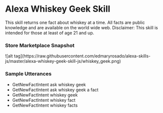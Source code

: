 # Alexa Whiskey Geek Skill
This skill returns one fact about whiskey at a time. All facts are public knowledge and are available on the world wide web. Disclaimer: This skill is intended for those at least of age 21 and up.

<h3>Store Marketplace Snapshot</h3>
![alt tag](https://raw.githubusercontent.com/edmaryrosado/alexa-skills-js/master/alexa-whiskey-geek-skill-js/whiskey_geek.png)

<h3>Sample Utterances</h3>
<ul>
<li>GetNewFactIntent ask whiskey geek</li>
<li>GetNewFactIntent ask whiskey geek a fact</li>
<li>GetNewFactIntent whiskey geek</li>
<li>GetNewFactIntent whiskey fact</li>
<li>GetNewFactIntent whiskey facts</li>
</ul>
